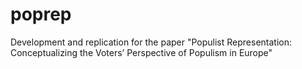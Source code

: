 # poprep
Development and replication for the paper "Populist Representation: Conceptualizing the Voters’ Perspective of Populism in Europe"
